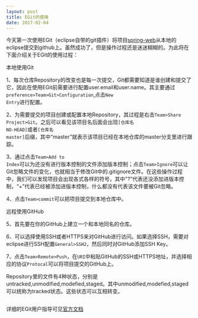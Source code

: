 ```yaml
---
layout: post
title: EGit的使用
date: 2017-02-04
---
```


今天第一次使用EGit（eclipse自带的git插件）将项目[spring-web](https://github.com/lujina/spring-web)从本地的eclipse提交到github上。虽然成功了，但是操作过程还是迷迷糊糊的。为此将在下面介绍关于EGit的使用过程：

本地使用Git

1、每次仓库Repository的改变也是每一次提交，Git都需要知道是谁创建和提交了它，因此在使用EGit前需要进行配置user.email和user.name。其主要通过<code>preference>Team>Git>Configuration</code>,点击<code>New Entry</code>进行配置。

2、为需要提交的项目创建或配置本地Repository，其过程是右击<code>Team>Share Project>Git</code>。之后可以看见该项目名后面会出现<code>[仓库名 NO-HEAD]</code>或者<code>[仓库名 master]</code>后缀，其中“master”就表示该项目已经在本地仓库的master分支里进行跟踪。

3、通过点击<code>Team>Add to Index</code>可以为还没有进行版本控制的文件添加版本控制；点击<code>Team>Ignore</code>可以让Git忽略文件的变化，也就相当于修改Git中的.gitignore文件。在这些操作过程中，我们可以发现项目会出现各式各样的符号，其中"?”代表还没添加进版本控制，“+”代表已经被添加进版本控制，什么都没有代表该文件要被Git忽略。

4、点击<code>Team>commit</code>可以把项目提交到本地仓库中。

远程使用GitHub

5、首先要在你的GitHub上建立一个和本地同名的仓库。

6、可以选择使用SSH或者HTTPS来对GitHub进行访问。如果选择SSH，需要对eclipse进行SSH配置<code>General>SSH2</code>，然后同时对GitHub添加SSH Key。

7、点击<code>Team>Remote>Push</code>，在<code>URI</code>中粘贴GitHub的SSH或HTTPS地址，并选择相应的协议<code>Protocal</code>可以将项目提交的GitHub上。

Repository里的文件有4种状态，分别是untracked,unmodified,modefied,staged。其中unmodified,modefied,staged可以统称为tracked状态。这些状态可以互相转变。

<img></img>

详细的EGit用户指导可见[官方文档](http://wiki.eclipse.org/EGit/User_Guide)
